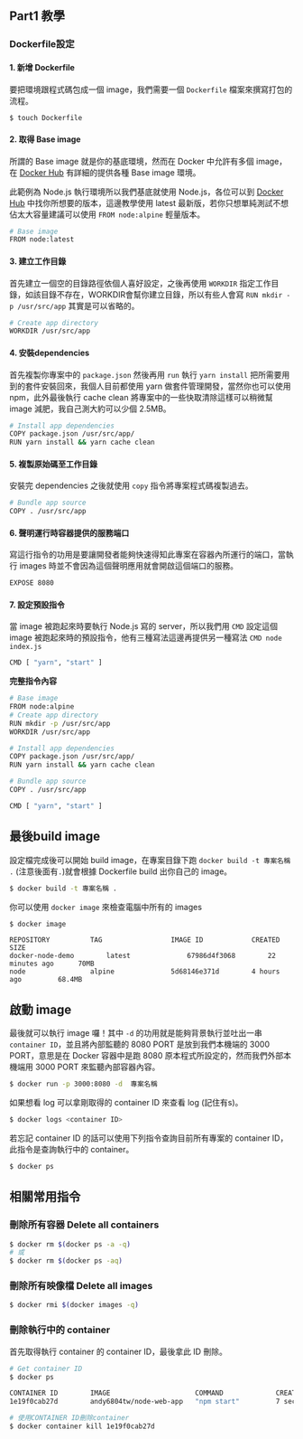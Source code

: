 ## Part1 教學
### Dockerfile設定
#### 1. 新增 Dockerfile
要把環境跟程式碼包成一個 image，我們需要一個 `Dockerfile` 檔案來撰寫打包的流程。

```bash
$ touch Dockerfile
```

#### 2. 取得 Base image
所謂的 Base image 就是你的基底環境，然而在 Docker 中允許有多個 image，在 [Docker Hub](https://hub.docker.com/explore/) 有詳細的提供各種 Base image 環境。

此範例為 Node.js 執行環境所以我們基底就使用 Node.js，各位可以到 [Docker Hub](https://hub.docker.com/_/node/) 中找你所想要的版本，這邊教學使用 latest 最新版，若你只想單純測試不想佔太大容量建議可以使用 `FROM node:alpine` 輕量版本。

```bash
# Base image
FROM node:latest 
```

#### 3. 建立工作目錄
首先建立一個空的目錄路徑依個人喜好設定，之後再使用 `WORKDIR` 指定工作目錄，如該目錄不存在，WORKDIR會幫你建立目錄，所以有些人會寫 `RUN mkdir -p /usr/src/app` 其實是可以省略的。

```bash
# Create app directory
WORKDIR /usr/src/app
```

#### 4. 安裝dependencies
首先複製你專案中的 `package.json` 然後再用 `run` 執行 `yarn install` 把所需要用到的套件安裝回來，我個人目前都使用 yarn 做套件管理開發，當然你也可以使用 npm，此外最後執行 cache clean 將專案中的一些快取清除這樣可以稍微幫 image 減肥，我自己測大約可以少個 2.5MB。

```bash
# Install app dependencies
COPY package.json /usr/src/app/
RUN yarn install && yarn cache clean
```

#### 5. 複製原始碼至工作目錄
安裝完 dependencies 之後就使用 `copy` 指令將專案程式碼複製過去。

```bash
# Bundle app source
COPY . /usr/src/app
```

#### 6. 聲明運行時容器提供的服務端口
寫這行指令的功用是要讓開發者能夠快速得知此專案在容器內所運行的端口，當執行 images 時並不會因為這個聲明應用就會開啟這個端口的服務。

```bash
EXPOSE 8080
```

#### 7. 設定預設指令
當 image 被跑起來時要執行 Node.js 寫的 server，所以我們用 `CMD` 設定這個 image 被跑起來時的預設指令，他有三種寫法這邊再提供另一種寫法 `CMD node index.js`

```bash
CMD [ "yarn", "start" ]
```

**完整指令內容**

```bash
# Base image
FROM node:alpine
# Create app directory
RUN mkdir -p /usr/src/app
WORKDIR /usr/src/app

# Install app dependencies
COPY package.json /usr/src/app/
RUN yarn install && yarn cache clean

# Bundle app source
COPY . /usr/src/app

CMD [ "yarn", "start" ]

```

## 最後build image
設定檔完成後可以開始 build image，在專案目錄下跑 `docker build -t 專案名稱 .` (注意後面有`.`)就會根據 Dockerfile build 出你自己的 image。

```bash
$ docker build -t 專案名稱 .
```

你可以使用 `docker image` 來檢查電腦中所有的 images

```bash
$ docker image
```

```
REPOSITORY          TAG                 IMAGE ID            CREATED             SIZE
docker-node-demo        latest              67986d4f3068        22 minutes ago      70MB
node                alpine              5d68146e371d        4 hours ago         68.4MB
```

## 啟動 image
最後就可以執行 image 囉！其中 `-d` 的功用就是能夠背景執行並吐出一串 `container ID`，並且將內部監聽的 8080 PORT 是放到我們本機端的 3000 PORT，意思是在 Docker 容器中是跑 8080 原本程式所設定的，然而我們外部本機端用 3000 PORT 來監聽內部容器內容。

```bash
$ docker run -p 3000:8080 -d  專案名稱  
```

如果想看 log 可以拿剛取得的 container ID 來查看 log (記住有s)。

```bash
$ docker logs <container ID>
```

若忘記 container ID 的話可以使用下列指令查詢目前所有專案的 container ID，此指令是查詢執行中的 container。

```bash
$ docker ps
```

## 相關常用指令

### 刪除所有容器 Delete all containers

```bash
$ docker rm $(docker ps -a -q) 
# 或
$ docker rm $(docker ps -aq)
```

### 刪除所有映像檔 Delete all images

```bash
$ docker rmi $(docker images -q)
```

### 刪除執行中的 container
首先取得執行 container 的 container ID，最後拿此 ID 刪除。

```bash
# Get container ID
$ docker ps

CONTAINER ID        IMAGE                     COMMAND             CREATED             STATUS              PORTS                     NAMES
1e19f0cab27d        andy6804tw/node-web-app   "npm start"         7 seconds ago       Up 6 seconds        0.0.0.0:49160->8000/tcp   focused_shannon

# 使用CONTAINER ID刪除container
$ docker container kill 1e19f0cab27d 
```
